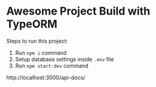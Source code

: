 # Awesome Project Build with TypeORM

Steps to run this project:

1. Run `npm i` command
2. Setup database settings inside `.env` file
3. Run `npm start:dev` command


http://localhost:3000/api-docs/